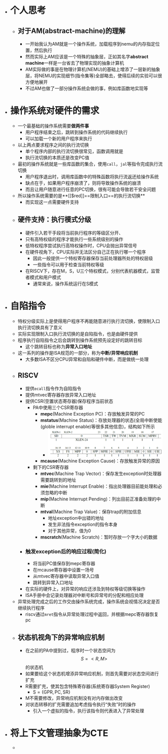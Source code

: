 - # 个人思考
	- ## 对于AM(abstract-machine)的理解
		- 一开始我认为AM就是一个操作系统，加载程序到nemu的内存指定位置，然后执行
		- 然而实际上AM应该是一个特殊的抽象层，正如其名字**abstract machine**一样是一台省去了物理实现的抽象计算机
		- AM实际做的事是在物理计算机(NEMU)的基础上增添了一层新的抽象层，将NEMU的实现细节(指令集等)全部略去，使得后续的实验可以很方便地展开
		- 不过AM也做了一部分操作系统会做的事，例如库函数地实现等
- # 操作系统对硬件的需求
	- 一个最基础的操作系统需要**做两件事**
		- 用户程序结束之后，跳转到操作系统的代码继续执行
		- 可以加载一个新的用户程序来执行
	- 以上两点要求程序之间的执行流切换
		- 单个程序内部的执行流切换很常见，函数调用就是
		- 执行流切换的本质还是改变PC值
	- 最初的操作系统就是一些库函数的集合，使用``call``，``jal``等指令完成执行流切换
		- 用户程序退出时，调用库函数中的特殊函数将执行流返还给操作系统
		- 缺点在于，如果用户程序崩溃了，则将导致操作系统的崩溃
		- 而且让用户随意进行任意的PC切换，很有可能会导致若干安全问题
	- 所以操作系统需要的是**[[$red]]==限制入口==的执行流切换**
		- 而实现这一点需要硬件支持
	- ## 硬件支持：执行模式分级
		- 硬件引入若干手段将当前执行程序的等级区分开、
		- 只有高特权级的程序才能执行一些系统级别的操作
		- 低特权程序尝试执行高特权操作时，CPU会抛出异常信号
		- 在硬件视角下，CPU实际并无法区分自己正在执行哪一个程序
			- 因此一般提供一个特权寄存器保存当前处理器所处的特权层级
			- 一些指令可以用于检查当前特权等级
		- 在RISCV下，存在M，S，U三个特权模式，分别代表机器模式，监管者模式和用户模式
			- 通常来说，操作系统运行在S模式
- # 自陷指令
	- 特权分级实际上是使得用户程序不再能随意进行执行流切换，使限制入口执行流切换具有了意义
	- 实际实现限制入口执行流切换的是自陷指令，也是由硬件提供
	- 程序执行自陷指令之后会跳转到操作系统预先设定好的跳转目标
		- 这个跳转目标也称为**异常入口地址**
	- 这一系列的操作是ISA规范的一部分，称为**中断/异常响应机制**
		- 大多数ISA不区分CPU异常和自陷和硬件中断，而是做统一处理
	- ## RISCV
		- 提供``ecall``指令作为自陷指令
		- 提供mtvec寄存器存放异常入口地址
		- 提供CSR(空置状态寄存器)保存程序当前状态
			- PA中使用三个CSR寄存器
				- **mepc**(Machine Exception PC)：存放触发异常的PC
				- **mstatus**(Machine Status)：存放处理器的状态(全局中断使能(globle interrupt enable)等很多其他信息)，结构如下所示
					- ![image.png](../assets/image_1674546567451_0.png)
				- **mcause**(Machine Exception Cause)：存放触发异常的原因
			- 剩下的CSR寄存器
				- **mtvec**(Machine Trap Vector)：保存发生exception时处理器需要跳转到的地址
				- **mie**(Machine Interrupt Enable)：指出处理器目前能处理和必须忽略的中断
				- **mip**(Machine Interrupt Pending)：列出目前正准备处理的中断
				- **mtval**(Machine Trap Value)：保存trap的附加信息
					- 地址exception中出错的地址
					- 发生非法指令exception的指令本身
					- 对于其他异常，值为0
				- **mscratch**(Machine Scratch)：暂时存放一个字大小的数据
		- ### 触发exception后的响应过程(简化)
			- 将当前PC值保存到mepc寄存器
			- 在mcause寄存器中设置一场号
			- 从mtvec寄存器中读取异常入口值
			- 跳转到异常入口地址
		- 在实际的硬件上，对异常的响应还涉及到特权等级切换等操作
		- ISA手册中会记录处理器对中断号和异常号的分配和相应处理
	- 异常处理完成之后的工作交由操作系统完成，操作系统会视情况决定是否继续执行程序
		- riscv通过``mret``指令从异常处理过程中返回，并根据mepc寄存器恢复pc
	- ## 状态机视角下的异常响应机制
		- 在之前的PA中提到过，程序时一个状态空间为$$S=<R,M>$$的状态机
		- 如果要给这个状态机增添异常响应机制，则首先需要对状态空间进行扩充
		- R需要扩充，使其包含特殊寄存器(系统寄存器System Register)
			- $\mathrm{S=\{GPR,PC,SR\}}$
		- M不需要修改，异常响应机制没有对内存做出改变
		- 对状态转移的扩充需要追加考虑指令执行“失败”时的操作
			- 引入一个虚拟的指令，执行该指令则代表进入了异常处理
- # 将上下文管理抽象为CTE
	-